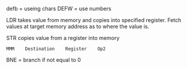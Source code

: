 defb = useing chars
DEFW = use numbers

LDR takes value from memory and copies into specified register.
Fetch values at target memory address as to where the value is.


STR copies value from a register into memory


```
MMM    Destination    Register    Op2
```

BNE = branch if not equal to 0

